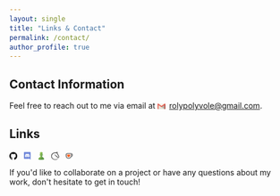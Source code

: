 ```yaml
---
layout: single
title: "Links & Contact"
permalink: /contact/
author_profile: true
---
```


## Contact Information

Feel free to reach out to me via email at <img src="/images/custom_icons/email.png" alt="Email" style="width: 1em; height: 1em; object-fit: contain; margin-right: 0.5em; vertical-align: middle;">[rolypolyvole@gmail.com](mailto:rolypolyvole@gmail.com).

## Links

<a href="https://github.com/rolyPolyVole" target="_blank"><img src="/images/custom_icons/github.png" alt="GitHub" class="theme-aware-icon github-icon" style="width: 1em; height: 1em; object-fit: contain; margin-right: 0.5em; vertical-align: middle;"></a>
<a href="https://discord.com/users/rolyPolyVole" target="_blank"><img src="/images/custom_icons/discord.png" alt="Discord" style="width: 1em; height: 1em; object-fit: contain; margin-right: 0.5em; vertical-align: middle;"></a>
<a href="https://chess.com/member/rolyPolyVole" target="_blank"><img src="/images/custom_icons/chesscom.png" alt="Chess.com" style="width: 1em; height: 1em; object-fit: contain; margin-right: 0.5em; vertical-align: middle;"></a>
<a href="https://lichess.org/@/rolyPolyVole" target="_blank"><img src="/images/custom_icons/lichess.png" alt="Lichess" class="theme-aware-icon lichess-icon" style="width: 1em; height: 1em; object-fit: contain; margin-right: 0.5em; vertical-align: middle;"></a>
<a href="https://ko-fi.com/rolyPolyVole" target="_blank"><img src="/images/custom_icons/kofi.png" alt="Ko-fi" style="width: 1em; height: 1em; object-fit: contain; margin-right: 0.5em; vertical-align: middle;"></a>

If you'd like to collaborate on a project or have any questions about my work, don't hesitate to get in touch!